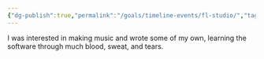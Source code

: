```yaml
---
{"dg-publish":true,"permalink":"/goals/timeline-events/fl-studio/","tags":["timeline","personal"],"created":"","updated":""}
---
```



I was interested in making music and wrote some of my own, learning the software through much blood, sweat, and tears.
